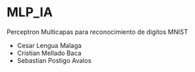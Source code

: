 # MLP_IA
Perceptron Multicapas para reconocimiento de digitos MNIST
- Cesar Lengua Malaga
- Cristian Mellado Baca 
- Sebastian Postigo Avalos
